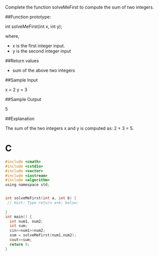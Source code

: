 Complete the function solveMeFirst to compute the sum of two integers.

##Function prototype:

int solveMeFirst(int x, int y);

where,

* x is the first integer input.
* y is the second integer input

##Return values

* sum of the above two integers

##Sample Input

x = 2
y = 3

##Sample Output

5

##Explanation

The sum of the two integers x and y is computed as: 2 + 3 = 5.

# C
```c
#include <cmath>
#include <cstdio>
#include <vector>
#include <iostream>
#include <algorithm>
using namespace std;


int solveMeFirst(int a, int b) {
 // Hint: Type return a+b; below:
  
}
int main() {
  int num1, num2;
  int sum;
  cin>>num1>>num2;
  sum = solveMeFirst(num1,num2);
  cout<<sum;
  return 0;
}
```